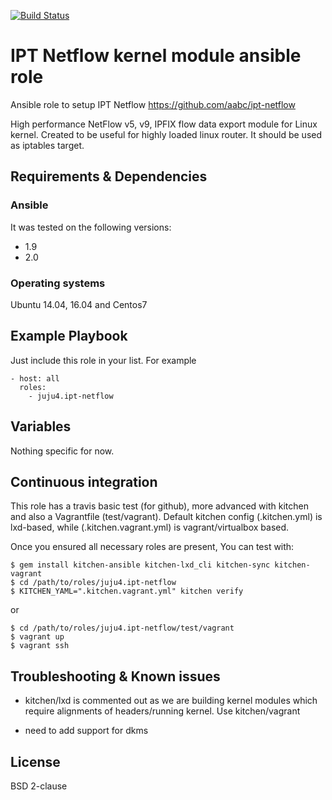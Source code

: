 [![Build Status](https://travis-ci.org/juju4/ansible-ipt-netflow.svg?branch=master)](https://travis-ci.org/juju4/ansible-ipt-netflow)
# IPT Netflow kernel module ansible role

Ansible role to setup IPT Netflow
https://github.com/aabc/ipt-netflow

High performance NetFlow v5, v9, IPFIX flow data export module for Linux
   kernel. Created to be useful for highly loaded linux router. It should be
   used as iptables target.

## Requirements & Dependencies

### Ansible
It was tested on the following versions:
 * 1.9
 * 2.0

### Operating systems

Ubuntu 14.04, 16.04 and Centos7

## Example Playbook

Just include this role in your list.
For example

```
- host: all
  roles:
    - juju4.ipt-netflow
```

## Variables

Nothing specific for now.

## Continuous integration

This role has a travis basic test (for github), more advanced with kitchen and also a Vagrantfile (test/vagrant).
Default kitchen config (.kitchen.yml) is lxd-based, while (.kitchen.vagrant.yml) is vagrant/virtualbox based.

Once you ensured all necessary roles are present, You can test with:
```
$ gem install kitchen-ansible kitchen-lxd_cli kitchen-sync kitchen-vagrant
$ cd /path/to/roles/juju4.ipt-netflow
$ KITCHEN_YAML=".kitchen.vagrant.yml" kitchen verify
```
or
```
$ cd /path/to/roles/juju4.ipt-netflow/test/vagrant
$ vagrant up
$ vagrant ssh
```

## Troubleshooting & Known issues

* kitchen/lxd is commented out as we are building kernel modules which require alignments of headers/running kernel.
Use kitchen/vagrant

* need to add support for dkms

## License

BSD 2-clause

